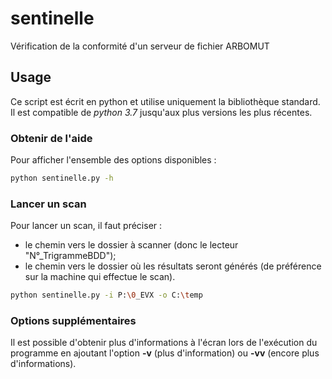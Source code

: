 # sentinelle

Vérification de la conformité d'un serveur de fichier ARBOMUT

## Usage

Ce script est écrit en python et utilise uniquement la bibliothèque standard. 
Il est compatible de *python 3.7* jusqu'aux plus versions les plus récentes.

### Obtenir de l'aide

Pour afficher l'ensemble des options disponibles :

```sh
python sentinelle.py -h
```

### Lancer un scan

Pour lancer un scan, il faut préciser :
- le chemin vers le dossier à scanner (donc le lecteur "N°_TrigrammeBDD");
- le chemin vers le dossier où les résultats seront générés (de préférence sur la machine qui effectue le scan).

```sh
python sentinelle.py -i P:\0_EVX -o C:\temp
```

### Options supplémentaires

Il est possible d'obtenir plus d'informations à l'écran lors de l'exécution du programme en
ajoutant l'option **-v** (plus d'information) ou **-vv** (encore plus d'informations).
